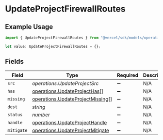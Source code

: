 # UpdateProjectFirewallRoutes

## Example Usage

```typescript
import { UpdateProjectFirewallRoutes } from "@vercel/sdk/models/operations/updateproject.js";

let value: UpdateProjectFirewallRoutes = {};
```

## Fields

| Field                                                                                | Type                                                                                 | Required                                                                             | Description                                                                          |
| ------------------------------------------------------------------------------------ | ------------------------------------------------------------------------------------ | ------------------------------------------------------------------------------------ | ------------------------------------------------------------------------------------ |
| `src`                                                                                | *operations.UpdateProjectSrc*                                                        | :heavy_minus_sign:                                                                   | N/A                                                                                  |
| `has`                                                                                | [operations.UpdateProjectHas](../../models/operations/updateprojecthas.md)[]         | :heavy_minus_sign:                                                                   | N/A                                                                                  |
| `missing`                                                                            | [operations.UpdateProjectMissing](../../models/operations/updateprojectmissing.md)[] | :heavy_minus_sign:                                                                   | N/A                                                                                  |
| `dest`                                                                               | *string*                                                                             | :heavy_minus_sign:                                                                   | N/A                                                                                  |
| `status`                                                                             | *number*                                                                             | :heavy_minus_sign:                                                                   | N/A                                                                                  |
| `handle`                                                                             | [operations.UpdateProjectHandle](../../models/operations/updateprojecthandle.md)     | :heavy_minus_sign:                                                                   | N/A                                                                                  |
| `mitigate`                                                                           | [operations.UpdateProjectMitigate](../../models/operations/updateprojectmitigate.md) | :heavy_minus_sign:                                                                   | N/A                                                                                  |